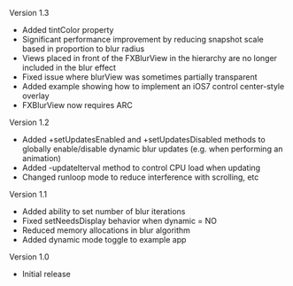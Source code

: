 Version 1.3

- Added tintColor property
- Significant performance improvement by reducing snapshot scale based in proportion to blur radius
- Views placed in front of the FXBlurView in the hierarchy are no longer included in the blur effect
- Fixed issue where blurView was sometimes partially transparent
- Added example showing how to implement an iOS7 control center-style overlay
- FXBlurView now requires ARC

Version 1.2

- Added +setUpdatesEnabled and +setUpdatesDisabled methods to globally enable/disable dynamic blur updates (e.g. when performing an animation)
- Added -updateIterval method to control CPU load when updating
- Changed runloop mode to reduce interference with scrolling, etc

Version 1.1

- Added ability to set number of blur iterations
- Fixed setNeedsDisplay behavior when dynamic = NO
- Reduced memory allocations in blur algorithm
- Added dynamic mode toggle to example app

Version 1.0

- Initial release